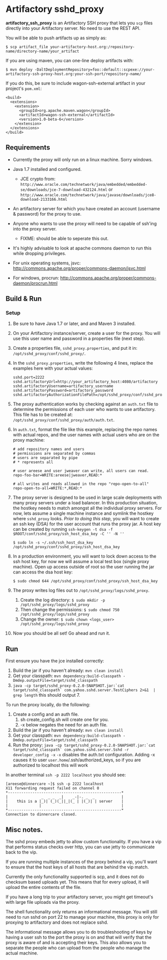# Artifactory sshd_proxy

**artifactory_ssh_proxy** is an Artifactory SSH proxy that lets you `scp` files directly into your Artifactory server.  No need to use the REST API.

You will be able to push artifacts up as simply as:

`$ scp artifact_file your-artifactory-host.org:/repository-name/directory-name/your_artifact`


If you are using maven, you can one-line deploy artifacts with:

`$ mvn deploy -DaltDeploymentRepository=foo::default::scpexe://your-artifactory-ssh-proxy-host.org:your-ssh-port/repository-name/`

If you do this, be sure to include wagon-ssh-external artifact in your project's `pom.xml`:

```
<build>
  <extensions>
    <extension>
      <groupId>org.apache.maven.wagon</groupId>
      <artifactId>wagon-ssh-external</artifactId>
      <version>1.0-beta-6</version>
    </extension>
  </extensions>
</build>
```


## Requirements

- Currently the proxy will only run on a linux machine.  Sorry windows.
- Java 1.7 installed and configured.
   - JCE crypto from: `http://www.oracle.com/technetwork/java/embedded/embedded-se/downloads/jce-7-download-432124.html` or `http://www.oracle.com/technetwork/java/javase/downloads/jce8-download-2133166.html`
- An artifactory server for which you have created an account (username & password) for the proxy to use.
- Anyone who wants to use the proxy will need to be capable of ssh'ing into the proxy server.
   - FIXME: should be able to seperate this out.

- It's highly advisable to look at apache commons daemon to run this while dropping privileges.
- For unix operating systems, jsvc: http://commons.apache.org/proper/commons-daemon/jsvc.html 
- For windows, procrun: http://commons.apache.org/proper/commons-daemon/procrun.html

## Build & Run

### Setup

1. Be sure to have Java 1.7 or later, and and Maven 3 installed.
2. On your Artifactory instance/server, create a user for the proxy.  You will use this user name and password in a properties file (next step).
3. Create a properties file, `sshd_proxy.properties`, and put it in: `/opt/sshd_proxy/conf/sshd_proxy/`.
4. In the `sshd_proxy.properties`, write the following 4 lines, replace the examples here with your actual values:

    ```
    sshd.port=2222
    sshd.artifactoryUrl=http://your_artifactory_host:4080/artifactory
    sshd.artifactoryUsername=artifactory_username
    sshd.artifactoryPassword=artifactory_password
    sshd.artifactoryAuthorizationFilePath=/opt/sshd_proxy/conf/sshd_proxy/auth/auth.txt
    ```

5. The proxy authentication works by checking against an `auth.txt` file to determine the permissions of each user who wants to use artifactory.  This file has to be created at:  `/opt/sshd_proxy/conf/sshd_proxy/auth/auth.txt`.
6. In `auth.txt`, format the file like this example, replacing the repo names with actual repos, and the user names with actual     users who are on the proxy machine:

    ```
    # add repository names and users
    # permissions are separated by commas
    # users are separated by pipe
    # * represents all

    # user areese and user jweaver can write, all users can read.
    repo-foo-bar=WRITE:areese|jweaver,READ:*

    # all writes and reads allowed in the repo "repo-open-to-all"
    repo-open-to-all=WRITE:*,READ:*
    ```

7. The proxy server is designed to be used in large scale deployments with many proxy servers under a load balancer.  In this production situation, the hostkey needs to match amongst all the individual proxy servers.  For now, lets assume a single machine instance and symlink the hostkey where `sshd_proxy` looks.  _Prior to doing this step_, you will want to create an ssh key (DSA) for the user account that runs the proxy jar.
    A host key can be created by running `ssh-keygen -t dsa -f $ROOT/conf/sshd_proxy/ssh_host_dsa_key -C '' -N ''`

    `$ sudo ln -s ~/.ssh/ssh_host_dsa_key /opt/sshd_proxy/conf/sshd_proxy/ssh_host_dsa_key`

8. In a production environment, you will want to lock down access to the ssh host key, for now we will assume a local test box (single proxy machine).  Open up access outside of root so the user running the jar can access the dsa host key:

    `$ sudo chmod 644 /opt/sshd_proxy/conf/sshd_proxy/ssh_host_dsa_key`

9. The proxy writes log files out to `/opt/sshd_proxy/logs/sshd_proxy`.
    1. Create the log directory:  `$ sudo mkdir -p /opt/sshd_proxy/logs/sshd_proxy`
    2. Then change the permissions: `$ sudo chmod 750 /opt/sshd_proxy/logs/sshd_proxy`  
    3. Change the owner: `$ sudo chown <logs_user> /opt/sshd_proxy/logs/sshd_proxy`

10. Now you should be all set!  Go ahead and run it.

## Run

First ensure you have the jce installed correctly:

1.  Build the jar if you haven't already:  `mvn clean install`
2.  Get your classpath:  `mvn dependency:build-classpath -Dmdep.outputFile=target/sshd_classpath`
3.  ``java -cp target/sshd_proxy-0.2.0-SNAPSHOT.jar:`cat target/sshd_classpath` com.yahoo.sshd.server.TestCiphers 2>&1  | grep length``  this should output 7.

To run the proxy locally, do the following:

1.  Create a config and an auth file.
    1. sh create_config.sh will create one for you.
    1. -x below negates the need for an auth file.
2.  Build the jar if you haven't already:  `mvn clean install`
3.  Get your classpath:  `mvn dependency:build-classpath -Dmdep.outputFile=target/sshd_classpath`
4.  Run the proxy:  ``java -cp target/sshd_proxy-0.2.0-SNAPSHOT.jar:`cat target/sshd_classpath` com.yahoo.sshd.server.Sshd -r developer_config -x``
    `-x` disables the auth.txt configuration.
    Adding -x causes it to user `user.home`/.ssh/authorized_keys, so if you are authorized to localhost this will work

In another terminal `ssh -p 2222 localhost`
you should see:

    [areese@dinnercare ~]$ ssh -p 2222 localhost
    X11 forwarding request failed on channel 0
    *---------------------------------------------------*
    |               _  _ _  _|    _-|-. _  _            |
    |    this is a |_)| (_)(_||_|(_ | |(_)| | server    |
    |              |                                    |
    *---------------------------------------------------*
    Connection to dinnercare closed.

## Misc notes.

The sshd proxy embeds jetty to allow custom functionality.
If you have a vip that performs status checks over http, you can use jetty to communicate back to the vip.

If you are running multiple instances of the proxy behind a vip, you'll want to ensure that the host keys 
of all hosts that are behind the vip match.

Currently the only functionality supported is scp, and it does not do checksum based uploads yet.
This means that for every upload, it will upload the entire contents of the file.

If you have a long trip to your artifactory server, you might get timeout's with large file uploads
via the proxy.

The shell functionality only returns an informational message.
You will still need to run sshd on port 22 to manage your machine, this proxy is only for proxying to artifactory
and does not replace sshd.

The informational message allows you to do troubleshooting of keys by having a user ssh to the port the proxy is on
and that will verify that the proxy is aware of and is accepting their keys.
This also allows you to separate the people who can upload from the people who manage the actual machine.

